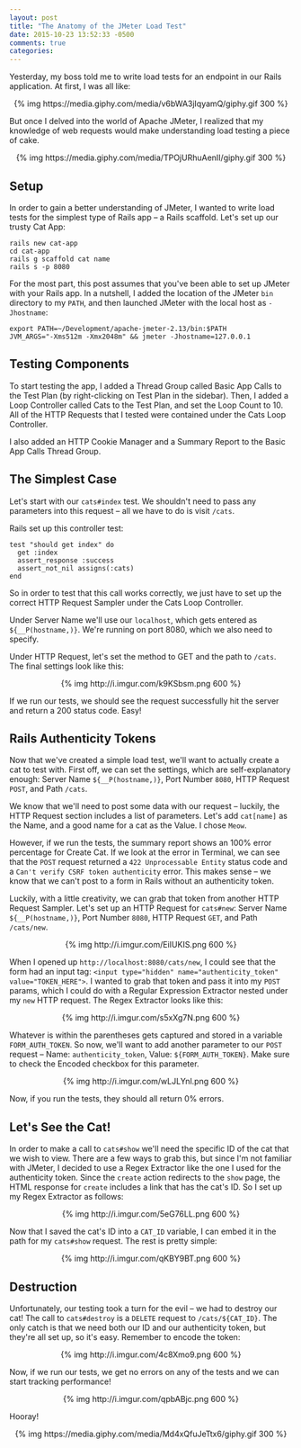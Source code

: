 ```yaml
---
layout: post
title: "The Anatomy of the JMeter Load Test"
date: 2015-10-23 13:52:33 -0500
comments: true
categories: 
---
```


Yesterday, my boss told me to write load tests for an endpoint in our Rails application. At first, I was all like:

<center>{% img https://media.giphy.com/media/v6bWA3jIqyamQ/giphy.gif 300 %}</center>

But once I delved into the world of Apache JMeter, I realized that my knowledge of web requests would make understanding load testing a piece of cake.

<center>{% img https://media.giphy.com/media/TPOjURhuAenII/giphy.gif 300 %}</center>

## Setup

In order to gain a better understanding of JMeter, I wanted to write load tests for the simplest type of Rails app – a Rails scaffold. Let's set up our trusty Cat App:

```
rails new cat-app
cd cat-app
rails g scaffold cat name
rails s -p 8080
```

For the most part, this post assumes that you've been able to set up JMeter with your Rails app. In a nutshell, I added the location of the JMeter `bin` directory to my `PATH`, and then launched JMeter with the local host as `-Jhostname`:

```
export PATH=~/Development/apache-jmeter-2.13/bin:$PATH
JVM_ARGS="-Xms512m -Xmx2048m" && jmeter -Jhostname=127.0.0.1
```

## Testing Components

To start testing the app, I added a Thread Group called Basic App Calls to the Test Plan (by right-clicking on Test Plan in the sidebar). Then, I added a Loop Controller called Cats to the Test Plan, and set the Loop Count to 10. All of the HTTP Requests that I tested were contained under the Cats Loop Controller.

I also added an HTTP Cookie Manager and a Summary Report to the Basic App Calls Thread Group.

## The Simplest Case

Let's start with our `cats#index` test. We shouldn't need to pass any parameters into this request – all we have to do is visit `/cats`.

Rails set up this controller test:
```
test "should get index" do
  get :index
  assert_response :success
  assert_not_nil assigns(:cats)
end
```

So in order to test that this call works correctly, we just have to set up the correct HTTP Request Sampler under the Cats Loop Controller.

Under Server Name we'll use our `localhost`, which gets entered as `${__P(hostname,)}`. We're running on port 8080, which we also need to specify.

Under HTTP Request, let's set the method to GET and the path to `/cats`. The final settings look like this:

<center>{% img http://i.imgur.com/k9KSbsm.png 600 %}</center>

If we run our tests, we should see the request successfully hit the server and return a 200 status code. Easy!

## Rails Authenticity Tokens

Now that we've created a simple load test, we'll want to actually create a cat to test with. First off, we can set the settings, which are self-explanatory enough: Server Name `${__P(hostname,)}`, Port Number `8080`, HTTP Request `POST`, and Path `/cats`.

We know that we'll need to post some data with our request – luckily, the HTTP Request section includes a list of parameters. Let's add `cat[name]` as the Name, and a good name for a cat as the Value. I chose `Meow`.

However, if we run the tests, the summary report shows an 100% error percentage for Create Cat. If we look at the error in Terminal, we can see that the `POST` request returned a `422 Unprocessable Entity` status code and a `Can't verify CSRF token authenticity` error. This makes sense – we know that we can't post to a form in Rails without an authenticity token.

Luckily, with a little creativity, we can grab that token from another HTTP Request Sampler. Let's set up an HTTP Request for `cats#new`: Server Name `${__P(hostname,)}`, Port Number `8080`, HTTP Request `GET`, and Path `/cats/new`.

<center>{% img http://i.imgur.com/EiIUKIS.png 600 %}</center>

When I opened up `http://localhost:8080/cats/new`, I could see that the form had an input tag: `<input type="hidden" name="authenticity_token" value="TOKEN_HERE">`. I wanted to grab that token and pass it into my `POST` params, which I could do with a Regular Expression Extractor nested under my `new` HTTP request. The Regex Extractor looks like this:

<center>{% img http://i.imgur.com/s5xXg7N.png 600 %}</center>

Whatever is within the parentheses gets captured and stored in a variable `FORM_AUTH_TOKEN`. So now, we'll want to add another parameter to our `POST` request – Name: `authenticity_token`, Value: `${FORM_AUTH_TOKEN}`. Make sure to check the Encoded checkbox for this parameter.

<center>{% img http://i.imgur.com/wLJLYnl.png 600 %}</center>

Now, if you run the tests, they should all return 0% errors.

## Let's See the Cat!

In order to make a call to `cats#show` we'll need the specific ID of the cat that we wish to view. There are a few ways to grab this, but since I'm not familiar with JMeter, I decided to use a Regex Extractor like the one I used for the authenticity token. Since the `create` action redirects to the `show` page, the HTML response for `create` includes a link that has the cat's ID. So I set up my Regex Extractor as follows:

<center>{% img http://i.imgur.com/5eG76LL.png 600 %}</center>

Now that I saved the cat's ID into a `CAT_ID` variable, I can embed it in the path for my `cats#show` request. The rest is pretty simple:

<center>{% img http://i.imgur.com/qKBY9BT.png 600 %}</center>

## Destruction

Unfortunately, our testing took a turn for the evil – we had to destroy our cat! The call to `cats#destroy` is a `DELETE` request to `/cats/${CAT_ID}`. The only catch is that we need both our ID and our authenticity token, but they're all set up, so it's easy. Remember to encode the token:

<center>{% img http://i.imgur.com/4c8Xmo9.png 600 %}</center>

Now, if we run our tests, we get no errors on any of the tests and we can start tracking performance!

<center>{% img http://i.imgur.com/qpbABjc.png 600 %}</center>

Hooray!

<center>{% img https://media.giphy.com/media/Md4xQfuJeTtx6/giphy.gif 300 %}</center>